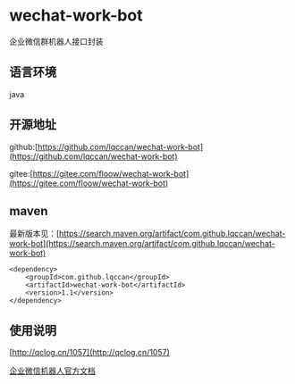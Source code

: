 # wechat-work-bot
企业微信群机器人接口封装

## 语言环境
java

## 开源地址
github:[https://github.com/lqccan/wechat-work-bot](https://github.com/lqccan/wechat-work-bot)

gitee:[https://gitee.com/floow/wechat-work-bot](https://gitee.com/floow/wechat-work-bot)

## maven
最新版本见：[https://search.maven.org/artifact/com.github.lqccan/wechat-work-bot](https://search.maven.org/artifact/com.github.lqccan/wechat-work-bot)
```
<dependency>
    <groupId>com.github.lqccan</groupId>
    <artifactId>wechat-work-bot</artifactId>
    <version>1.1</version>
</dependency>
```

## 使用说明
[http://qclog.cn/1057](http://qclog.cn/1057)

[企业微信机器人官方文档](https://work.weixin.qq.com/api/doc/90000/90136/91770)
